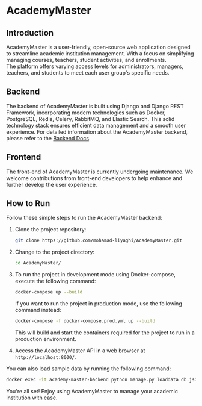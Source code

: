 # AcademyMaster

## Introduction <a name="introduction"></a>
AcademyMaster is a user-friendly, open-source web application designed to streamline academic institution management. With a focus on simplifying managing courses, teachers, student activities, and enrollments.<br> The platform offers varying access levels for administrators, managers, teachers, and students to meet each user group's specific needs.

## Backend <a name="backend"></a>
The backend of AcademyMaster is built using Django and Django REST Framework, incorporating modern technologies such as Docker, PostgreSQL, Redis, Celery, RabbitMQ, and Elastic Search. This solid technology stack ensures efficient data management and a smooth user experience.
For detailed information about the AcademyMaster backend, please refer to the [Backend Docs](backend/README.md).

## Frontend <a name="frontend"></a>
The front-end of AcademyMaster is currently undergoing maintenance. We welcome contributions from front-end developers to help enhance and further develop the user experience.

## How to Run <a name="how-to-run"></a>
Follow these simple steps to run the AcademyMaster backend:

1. Clone the project repository:
    ```bash
    git clone https://github.com/mohamad-liyaghi/AcademyMaster.git
    ```

2. Change to the project directory:
    ```bash
    cd AcademyMaster/
    ```

3. To run the project in development mode using Docker-compose, execute the following command:
    ```bash
    docker-compose up --build
    ```

   If you want to run the project in production mode, use the following command instead:
    ```bash
    docker-compose -f docker-compose.prod.yml up --build
    ```

   This will build and start the containers required for the project to run in a production environment.

4. Access the AcademyMaster API in a web browser at `http://localhost:8000/`.

You can also load sample data by running the following command:
```bash
docker exec -it academy-master-backend python manage.py loaddata db.json
```

You're all set! Enjoy using AcademyMaster to manage your academic institution with ease.
